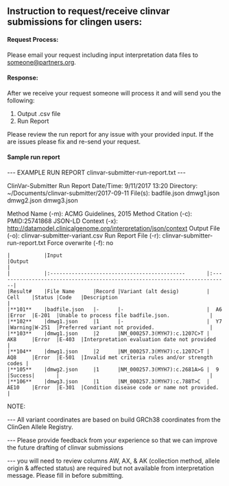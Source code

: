 ## Instruction to request/receive clinvar submissions for clingen users:

#### Request Process: 
Please email your request including input interpretation data files to someone@partners.org. 

#### Response:
After we receive your request someone will process it and will send you the following:
1. Output .csv file
2. Run Report

Please review the run report for any issue with your provided input. If the are issues please fix and re-send your request.

#### Sample run report 

--- EXAMPLE RUN REPORT clinvar-submitter-run-report.txt ---

ClinVar-Submitter Run Report
Date/Time: 				9/11/2017 13:20
Directory: 				~/Documents/clinvar-submitter/2017-09-11
File(s):				badfile.json
					    dmwg1.json
						dmwg2.json
						dmwg3.json

Method Name (-m):		ACMG Guidelines, 2015
Method Citation (-c): 	PMID:25741868
JSON-LD Context (-x): 	http://datamodel.clinicalgenome.org/interpretation/json/context
Output File (-o): 		clinvar-submitter-variant.csv
Run Report File (-r): 	clinvar-submitter-run-report.txt
Force overwrite (-f): 	no

```
|           |Input                                               |Output                                                                      |
|	        |:--------------------------------------------       |:---------------------------------------------------------------------------|
|Result#	|File Name		|Record	|Variant (alt desig)		 |	Cell	|Status	|Code	|Description	                                  |
|**101**	|badfile.json	|-		|-							 |	A6		|Error	|E-201	|Unable to process file badfile.json.             |
|**102**	|dmwg1.json		|1		|-							 |	Y7		|Warning|W-251	|Preferred variant not provided.                  |
|**103**	|dmwg1.json		|2		|NM_000257.3(MYH7):c.1207C>T |	AK8		|Error	|E-403	|Interpretation evaluation date not provided      |	
|**104**	|dmwg1.json		|2		|NM_000257.3(MYH7):c.1207C>T |	AQ8		|Error	|E-501	|Invalid met criteria rules and/or strength codes |
|**105**	|dmwg2.json		|1		|NM_000257.3(MYH7):c.2681A>G |	9		|Success|		|	                                              |
|**106**	|dmwg3.json		|1		|NM_000257.3(MYH7):c.788T>C	 |	AE10	|Error	|E-301	|Condition disease code or name not provided.	  |

```

NOTE: 

--- All variant coordinates are based on build GRCh38 coordinates from the ClinGen Allele Registry.

--- Please provide feedback from your experience so that we can improve the future drafting of clinvar submissions

--- you will need to review columns AW, AX, & AK (collection method, allele origin & affected status) are required but not available from interpretation message. Please fill in before submitting.
